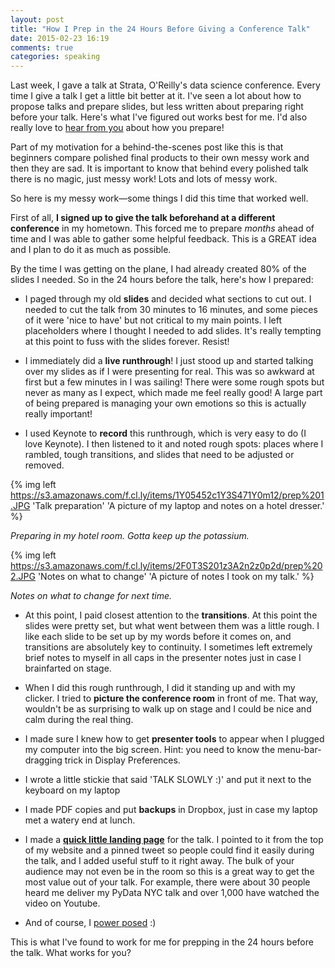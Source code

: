 ```yaml
---
layout: post
title: "How I Prep in the 24 Hours Before Giving a Conference Talk"
date: 2015-02-23 16:19
comments: true
categories: speaking
---
```


Last week, I gave a talk at Strata, O'Reilly's data science conference. Every time I give a talk I get a little bit better at it. I've seen a lot about how to propose talks and prepare slides, but less written about preparing right before your talk. Here's what I've figured out works best for me. I'd also really love to [hear from you](http://twitter.com/sashalaundy) about how you prepare!

Part of my motivation for a behind-the-scenes post like this is that beginners compare polished final products to their own messy work and then they are sad. It is important to know that behind every polished talk there is no magic, just messy work! Lots and lots of messy work. 

So here is my messy work—some things I did this time that worked well. 

First of all, **I signed up to give the talk beforehand at a different conference** in my hometown. This forced me to prepare *months* ahead of time and I was able to gather some helpful feedback. This is a GREAT idea and I plan to do it as much as possible. 

By the time I was getting on the plane, I had already created 80% of the slides I needed. So in the 24 hours before the talk, here's how I prepared:

- I paged through my old **slides** and decided what sections to cut out. I needed to cut the talk from 30 minutes to 16 minutes, and some pieces of it were 'nice to have' but not critical to my main points. I left placeholders where I thought I needed to add slides. It's really tempting at this point to fuss with the slides forever. Resist! 

- I immediately did a **live runthrough**! I just stood up and started talking over my slides as if I were presenting for real. This was so awkward at first but a few minutes in I was sailing! There were some rough spots but never as many as I expect, which made me feel really good! A large part of being prepared is managing your own emotions so this is actually really important! 

- I used Keynote to **record** this runthrough, which is very easy to do (I love Keynote). I then listened to it and noted rough spots: places where I rambled, tough transitions, and slides that need to be adjusted or removed. 


{% img left https://s3.amazonaws.com/f.cl.ly/items/1Y05452c1Y3S471Y0m12/prep%201.JPG 'Talk preparation' 'A picture of my laptop and notes on a hotel dresser.' %}

*Preparing in my hotel room. Gotta keep up the potassium.*
 
{% img left https://s3.amazonaws.com/f.cl.ly/items/2F0T3S201z3A2n2z0p2d/prep%202.JPG 'Notes on what to change' 'A picture of notes I took on my talk.' %}

*Notes on what to change for next time.*

- At this point, I paid closest attention to the **transitions**. At this point the slides were pretty set, but what went between them was a little rough. I like each slide to be set up by my words before it comes on, and transitions are absolutely key to continuity. I sometimes left extremely brief notes to myself in all caps in the presenter notes just in case I brainfarted on stage. 

- When I did this rough runthrough, I did it standing up and with my clicker. I tried to **picture the conference room** in front of me. That way, wouldn't be as surprising to walk up on stage and I could be nice and calm during the real thing.

- I made sure I knew how to get **presenter tools** to appear when I plugged my computer into the big screen. Hint: you need to know the menu-bar-dragging trick in Display Preferences. 

- I wrote a little stickie that said 'TALK SLOWLY :)' and put it next to the keyboard on my laptop

- I made PDF copies and put **backups** in Dropbox, just in case my laptop met a watery end at lunch. 

- I made a **[quick little landing page](/talks/data-vitals)** for the talk. I pointed to it from the top of my website and a pinned tweet so people could find it easily during the talk, and I added useful stuff to it right away. The bulk of your audience may not even be in the room so this is a great way to get the most value out of your talk. For example, there were about 30 people heard me deliver my PyData NYC talk and over 1,000 have watched the video on Youtube. 

- And of course, I [power posed](http://www.ted.com/talks/amy_cuddy_your_body_language_shapes_who_you_are?language=en) :)

This is what I've found to work for me for prepping in the 24 hours before the talk. What works for you?
